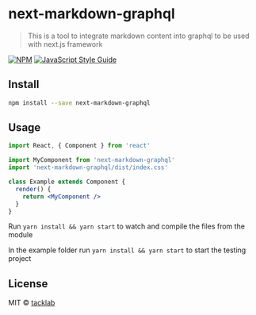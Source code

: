# next-markdown-graphql

> This is a tool to integrate markdown content into graphql to be used with next.js framework

[![NPM](https://img.shields.io/npm/v/next-markdown-graphql.svg)](https://www.npmjs.com/package/next-markdown-graphql) [![JavaScript Style Guide](https://img.shields.io/badge/code_style-standard-brightgreen.svg)](https://standardjs.com)

## Install

```bash
npm install --save next-markdown-graphql
```

## Usage

```jsx
import React, { Component } from 'react'

import MyComponent from 'next-markdown-graphql'
import 'next-markdown-graphql/dist/index.css'

class Example extends Component {
  render() {
    return <MyComponent />
  }
}
```

Run `yarn install && yarn start` to watch and compile the files from the module

In the example folder run `yarn install && yarn start` to start the testing project

## License

MIT © [tacklab](https://github.com/tacklab)
